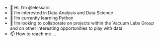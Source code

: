 - 👋 Hi, I’m @elessariii
- 👀 I’m interested in Data Analysis and Data Science
- 🌱 I’m currently learning Python
- 💞️ I’m looking to collaborate on projects within the Vacuum Labs Group and on other interesting opportunities to play with data
- 📫 How to reach me ...

<!---
elessariii/elessariii is a ✨ special ✨ repository because its `README.md` (this file) appears on your GitHub profile.
You can click the Preview link to take a look at your changes.
--->
